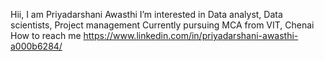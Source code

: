 Hii, I am Priyadarshani Awasthi
I’m interested in Data analyst, Data scientists, Project management
Currently pursuing MCA from VIT, Chenai
How to reach me https://www.linkedin.com/in/priyadarshani-awasthi-a000b6284/
